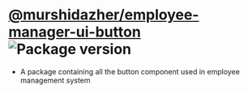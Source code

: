 # [@murshidazher/employee-manager-ui-button](https://github.com/murshidazher/employee-manager-ui/tree/main/packages/button) ![Package version](https://img.shields.io/github/package-json/v/murshidazher/employee-manager-ui?filename=packages%2Fbuttonui%2Fpackage.json\&label=%20\&color=0080FF)

- A package containing all the button component used in employee management system
